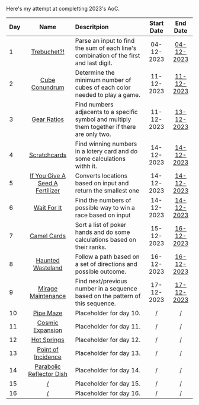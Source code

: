 Here's my attempt at completting 2023's AoC.

| Day  |                                       Name                                             | Descritpion                                                                                          |Start Date|                End Date                |
| :-   |                                          :-:                                           | :-                                                                                                   |   :-:    |                   :-:                  |
| 1    |[Trebuchet?!](https://adventofcode.com/2023/day/1)                                      | Parse an input to find the sum of each line's combination of the first and last digit.               |04-12-2023|[04-12-2023](day1/day1.py)              |
| 2    |[Cube Conundrum](https://adventofcode.com/2023/day/2)                                   | Determine the minimum number of cubes of each color needed to play a game.                           |11-12-2023|[11-12-2023](day2/day2.py)              |
| 3    |[Gear Ratios](https://adventofcode.com/2023/day/3)                                      | Find numbers adjacents to a specific symbol and multiply them together if there are only two.        |11-12-2023|[13-12-2023](day3/day3PartTwo.py)       |
| 4    |[Scratchcards](https://adventofcode.com/2023/day/4)                                     | Find winning numbers in a lotery card and do some calculations withh it.                             |14-12-2023|[14-12-2023](day4/day4PartTwo.py)       |
| 5    |[If You Give A Seed A Fertilizer](https://adventofcode.com/2023/day/5)                  | Converts locations based on input and return the smallest one                                        |14-12-2023|[14-12-2023](day5/day5PartTwo.py)       |
| 6    |[Wait For It](https://adventofcode.com/2023/day/6)                                      | Find the numbers of possible way to win a race based on input                                      |14-12-2023|[14-12-2023](day6/day6PartTwo.py)       |
| 7    |[Camel Cards](https://adventofcode.com/2023/day/7)                                      | Sort a list of poker hands and do some calculations based on their ranks.                            |15-12-2023|[16-12-2023](day7/day7PartTwo.py)       |
| 8    |[Haunted Wasteland](https://adventofcode.com/2023/day/8)                                | Follow a path based on a set of directions and possible outcome.                          |16-12-2023|[16-12-2023](day8/day8PartTwo.py)
| 9    |[Mirage Maintenance](https://adventofcode.com/2023/day/9)                               | Find next/previous number in a sequence based on the pattern of this sequence.                         |17-12-2023|[17-12-2023](day9/day9PartTwo.py)
| 10   |[Pipe Maze](https://adventofcode.com/2023/day/10)                                       | Placeholder for day 10.                                  |/|/|
| 11   |[Cosmic Expansion](https://adventofcode.com/2023/day/11)                                | Placeholder for day 11.                                  |/|/|
| 12   |[Hot Springs](https://adventofcode.com/2023/day/12)                                     | Placeholder for day 12.                                  |/|/|
| 13   |[Point of Incidence](https://adventofcode.com/2023/day/13)                              | Placeholder for day 13.                                  |/|/|
| 14   |[Parabolic Reflector Dish](https://adventofcode.com/2023/day/14)                        | Placeholder for day 14.                                  |/|/|
| 15   |[/](https://adventofcode.com/2023/day/15)                                    | Placeholder for day 15.                                  |/|/|
| 16   |[/](https://adventofcode.com/2023/day/16)                                    | Placeholder for day 16.                                  |/|/|
